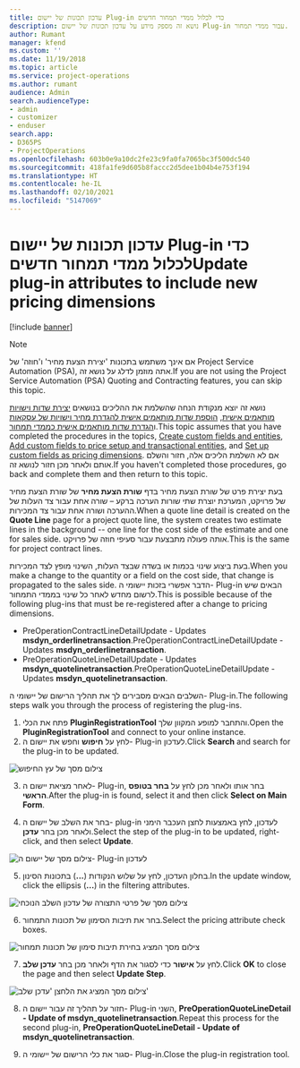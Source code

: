 ```yaml
---
title: עדכון תכונות של יישום Plug-in כדי לכלול ממדי תמחור חדשים
description: נושא זה מספק מידע על עדכון תכונות של יישום Plug-in עבור ממדי תמחור.
author: Rumant
manager: kfend
ms.custom: ''
ms.date: 11/19/2018
ms.topic: article
ms.service: project-operations
ms.author: rumant
audience: Admin
search.audienceType:
- admin
- customizer
- enduser
search.app:
- D365PS
- ProjectOperations
ms.openlocfilehash: 603b0e9a10dc2fe23c9fa0fa7065bc3f500dc540
ms.sourcegitcommit: 418fa1fe9d605b8faccc2d5dee1b04b4e753f194
ms.translationtype: HT
ms.contentlocale: he-IL
ms.lasthandoff: 02/10/2021
ms.locfileid: "5147069"
---
```

# <a name="update-plug-in-attributes-to-include-new-pricing-dimensions"></a><span data-ttu-id="446b3-103">עדכון תכונות של יישום Plug-in כדי לכלול ממדי תמחור חדשים</span><span class="sxs-lookup"><span data-stu-id="446b3-103">Update plug-in attributes to include new pricing dimensions</span></span>

[!include [banner](../includes/psa-now-project-operations.md)]

> [!NOTE]
> <span data-ttu-id="446b3-104">אם אינך משתמש בתכונות 'יצירת הצעת מחיר' ו'חוזה' של Project Service Automation ‏(PSA), אתה מוזמן לדלג על נושא זה.</span><span class="sxs-lookup"><span data-stu-id="446b3-104">If you are not using the Project Service Automation (PSA) Quoting and Contracting features, you can skip this topic.</span></span>

<span data-ttu-id="446b3-105">נושא זה יוצא מנקודת הנחה שהשלמת את ההליכים בנושאים [יצירת שדות וישויות מותאמים אישית](create-custom-fields-entities.md), [הוספת שדות מותאמים אישית להגדרת מחיר וישויות של עסקאות](field-references.md) ו[הגדרת שדות מותאמים אישית כממדי תמחור](set-up-pricing-dimensions.md).</span><span class="sxs-lookup"><span data-stu-id="446b3-105">This topic assumes that you have completed the procedures in the topics, [Create custom fields and entities](create-custom-fields-entities.md), [Add custom fields to price setup and transactional entities](field-references.md), and [Set up custom fields as pricing dimensions](set-up-pricing-dimensions.md).</span></span> <span data-ttu-id="446b3-106">אם לא השלמת הליכים אלה, חזור והשלם אותם ולאחר מכן חזור לנושא זה.</span><span class="sxs-lookup"><span data-stu-id="446b3-106">If you haven't completed those procedures, go back and complete them and then return to this topic.</span></span>

<span data-ttu-id="446b3-107">בעת יצירת פרט של שורת הצעת מחיר בדף **שורת הצעת מחיר** של שורת הצעת מחיר של פרויקט, המערכת יוצרת שתי שורות הערכה ברקע – שורה אחת עבור צד העלות של ההערכה ושורה אחת עבור צד המכירות.</span><span class="sxs-lookup"><span data-stu-id="446b3-107">When a quote line detail is created on the **Quote Line** page for a project quote line, the system creates two estimate lines in the background -- one line for the cost side of the estimate and one for sales side.</span></span> <span data-ttu-id="446b3-108">אותה פעולה מתבצעת עבור סעיפי חוזה של פרויקט.</span><span class="sxs-lookup"><span data-stu-id="446b3-108">This is the same  for project contract lines.</span></span>

<span data-ttu-id="446b3-109">בעת ביצוע שינוי בכמות או בשדה שבצד העלות, השינוי מופץ לצד המכירות.</span><span class="sxs-lookup"><span data-stu-id="446b3-109">When you make a change to the quantity or a field on the cost side, that change is propagated to the sales side.</span></span> <span data-ttu-id="446b3-110">הדבר אפשרי בזכות יישומי ה- Plug-in הבאים שיש לרשום מחדש לאחר כל שינוי בממדי התמחור.</span><span class="sxs-lookup"><span data-stu-id="446b3-110">This is possible because of the following plug-ins that must be re-registered after a change to pricing dimensions.</span></span>

- <span data-ttu-id="446b3-111">PreOperationContractLineDetailUpdate - Updates **msdyn_orderlinetransaction**.</span><span class="sxs-lookup"><span data-stu-id="446b3-111">PreOperationContractLineDetailUpdate - Updates **msdyn_orderlinetransaction**.</span></span>
- <span data-ttu-id="446b3-112">PreOperationQuoteLineDetailUpdate - Updates **msdyn_quotelinetransaction**.</span><span class="sxs-lookup"><span data-stu-id="446b3-112">PreOperationQuoteLineDetailUpdate - Updates **msdyn_quotelinetransaction**.</span></span>

<span data-ttu-id="446b3-113">השלבים הבאים מסבירים לך את תהליך הרישום של יישומי ה- Plug-in.</span><span class="sxs-lookup"><span data-stu-id="446b3-113">The following steps walk you through the process of registering the plug-ins.</span></span>

1. <span data-ttu-id="446b3-114">פתח את הכלי **PluginRegistrationTool** והתחבר למופע המקוון שלך.</span><span class="sxs-lookup"><span data-stu-id="446b3-114">Open the **PluginRegistrationTool** and connect to your online instance.</span></span>
2. <span data-ttu-id="446b3-115">לחץ על **חיפוש** וחפש את יישום ה- Plug-in לעדכון.</span><span class="sxs-lookup"><span data-stu-id="446b3-115">Click **Search** and search for the plug-in to be updated.</span></span>

 ![צילום מסך של עץ החיפוש](media/PRT-1.png)

3. <span data-ttu-id="446b3-117">לאחר מציאת יישום ה- Plug-in, בחר אותו ולאחר מכן לחץ על **בחר בטופס הראשי**.</span><span class="sxs-lookup"><span data-stu-id="446b3-117">After the plug-in is found, select it and then click **Select on Main Form**.</span></span>

4. <span data-ttu-id="446b3-118">בחר את השלב של יישום ה- plug-in לעדכון, לחץ באמצעות לחצן העכבר הימני ולאחר מכן בחר **עדכן**.</span><span class="sxs-lookup"><span data-stu-id="446b3-118">Select the step of the plug-in to be updated, right-click, and then select **Update**.</span></span>

 ![צילום מסך של יישום ה- Plug-in לעדכון](media/PRT-2.png)
 
5. <span data-ttu-id="446b3-120">בחלון העדכון, לחץ על שלוש הנקודות (**...**) בתכונות הסינון.</span><span class="sxs-lookup"><span data-stu-id="446b3-120">In the update window, click the ellipsis (**...**) in the filtering attributes.</span></span>

 ![צילום מסך של פרטי התצורה של עדכון השלב הנוכחי](media/PRT-3.png)
 
6. <span data-ttu-id="446b3-122">בחר את תיבות הסימון של תכונות התמחור.</span><span class="sxs-lookup"><span data-stu-id="446b3-122">Select the pricing attribute check boxes.</span></span>

 ![צילום מסך המציג בחירת תיבות סימון של תכונות תמחור](media/PRT-4.png)

7. <span data-ttu-id="446b3-124">לחץ על **אישור** כדי לסגור את הדף ולאחר מכן בחר **עדכן שלב**.</span><span class="sxs-lookup"><span data-stu-id="446b3-124">Click **OK** to close the page and then select **Update Step**.</span></span>

 ![צילום מסך המציג את הלחצן 'עדכן שלב'](media/PRT-5.png)
 
8. <span data-ttu-id="446b3-126">חזור על תהליך זה עבור יישום ה- Plug-in השני, **PreOperationQuoteLineDetail - Update of msdyn_quotelinetransaction**.</span><span class="sxs-lookup"><span data-stu-id="446b3-126">Repeat this process for the second plug-in, **PreOperationQuoteLineDetail - Update of msdyn_quotelinetransaction**.</span></span>

9. <span data-ttu-id="446b3-127">סגור את כלי הרישום של יישומי ה- Plug-in.</span><span class="sxs-lookup"><span data-stu-id="446b3-127">Close the plug-in registration tool.</span></span>

